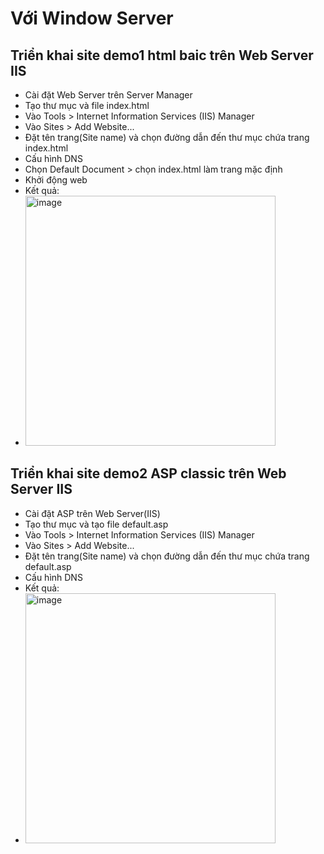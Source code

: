 # Với Window Server
## Triển khai site demo1 html baic trên Web Server IIS
- Cài đặt Web Server trên Server Manager
- Tạo thư mục và file index.html
- Vào Tools > Internet Information Services (IIS) Manager
- Vào Sites > Add Website...
- Đặt tên trang(Site name) và chọn đường dẫn đến thư mục chứa trang index.html
- Cấu hình DNS
- Chọn Default Document > chọn index.html làm trang mặc định
- Khởi động web
- Kết quả:
- <img src="https://github.com/user-attachments/assets/8d1ebe2a-e9dc-40b7-9511-f4366891902e" alt="image" width="400"/>
## Triển khai site demo2 ASP classic trên Web Server IIS
- Cài đặt ASP trên Web Server(IIS)
- Tạo thư mục và tạo file default.asp
- Vào Tools > Internet Information Services (IIS) Manager
- Vào Sites > Add Website...
- Đặt tên trang(Site name) và chọn đường dẫn đến thư mục chứa trang default.asp
- Cấu hình DNS
- Kết quả:
- <img src="https://github.com/user-attachments/assets/8006d034-b6e4-4c2b-b3ac-873086341921" alt="image" width="400"/>




